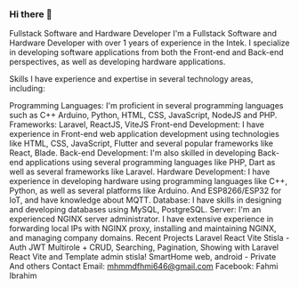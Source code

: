 ### Hi there 👋

Fullstack Software and Hardware Developer
I'm a Fullstack Software and Hardware Developer with over 1 years of experience in the Intek. I specialize in developing software applications from both the Front-end and Back-end perspectives, as well as developing hardware applications.

Skills
I have experience and expertise in several technology areas, including:

Programming Languages: I'm proficient in several programming languages such as C++ Arduino, Python, HTML, CSS, JavaScript, NodeJS and PHP.
Frameworks: Laravel, ReactJS, ViteJS
Front-end Development: I have experience in Front-end web application development using technologies like HTML, CSS, JavaScript, Flutter and several popular frameworks like React, Blade.
Back-end Development: I'm also skilled in developing Back-end applications using several programming languages like PHP, Dart as well as several frameworks like Laravel.
Hardware Development: I have experience in developing hardware using programming languages like C++, Python, as well as several platforms like Arduino. And ESP8266/ESP32 for IoT, and have knowledge about MQTT.
Database: I have skills in designing and developing databases using MySQL, PostgreSQL.
Server: I'm an experienced NGINX server administrator. I have extensive experience in forwarding local IPs with NGINX proxy, installing and maintaining NGINX, and managing company domains.
Recent Projects
Laravel React Vite Stisla - Auth JWT Multirole + CRUD, Searching, Pagination, Showing with Laravel React Vite and Template admin stisla!
SmartHome web, android - Private
And others
Contact
Email: mhmmdfhmi646@gmail.com
Facebook: Fahmi Ibrahim
